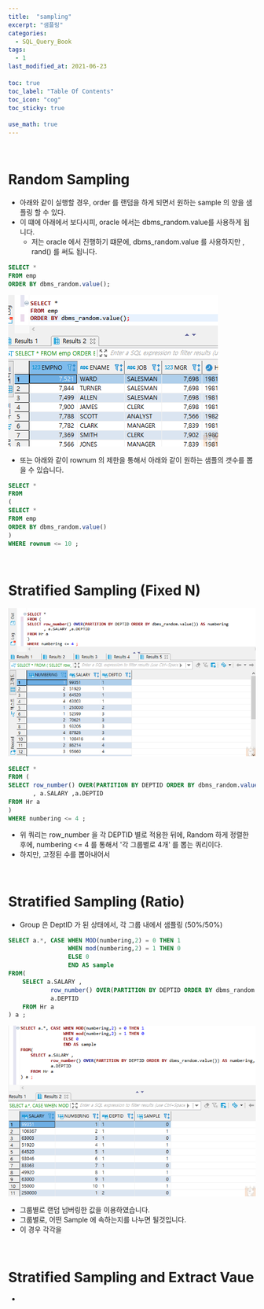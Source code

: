 ```yaml
---
title:  "sampling"
excerpt: "샘플링"
categories:
  - SQL_Query_Book
tags:
  - 1
last_modified_at: 2021-06-23

toc: true
toc_label: "Table Of Contents"
toc_icon: "cog"
toc_sticky: true

use_math: true
---
```


<br>

# Random Sampling

- 아래와 같이 실행할 경우, order 를 랜덤을 하게 되면서 원하는 sample 의 양을 샘플링 할 수 있다. 
- 이 떄에 아래에서 보다시피, oracle 에서는 dbms_random.value를 사용하게 됩니다. 
  - 저는 oracle 에서 진행하기 떄문에, dbms_random.value 를 사용하지만 , rand() 를 써도 됩니다. 

```sql
SELECT *
FROM emp 
ORDER BY dbms_random.value();
```

![png](/assets/images/SQL/5_1.png)

- 또는 아래와 같이 rownum 의 제한을 통해서 아래와 같이 원하는 샘플의 갯수를 뽑을 수 있습니다. 

```sql
SELECT * 
FROM 
(
SELECT *
FROM emp 
ORDER BY dbms_random.value() 
)
WHERE rownum <= 10 ;
```

<br>

# Stratified Sampling (Fixed N)

![png](/assets/images/SQL/5_2.png)

```sql
SELECT * 
FROM (
SELECT row_number() OVER(PARTITION BY DEPTID ORDER BY dbms_random.value()) AS numbering
	   , a.SALARY ,a.DEPTID
FROM Hr a  
)
WHERE numbering <= 4 ; 
```

- 위 쿼리는 row_number 을 각 DEPTID 별로 적용한 뒤에, Random 하게 정렬한 후에, numbering <= 4 를 통해서 '각 그룹별로 4개' 를 뽑는 쿼리이다. 
- 하지만, 고정된 수를 뽑아내어서 

<br>

# Stratified Sampling (Ratio)

- Group 은 DeptID 가 된 상태에서, 각 그룹 내에서 샘플링 (50%/50%) 

```sql
SELECT a.*, CASE WHEN MOD(numbering,2) = 0 THEN 1 
			     WHEN mod(numbering,2) = 1 THEN 0 
			     ELSE 0 
			     END AS sample 
FROM(
	SELECT a.SALARY ,
			row_number() OVER(PARTITION BY DEPTID ORDER BY dbms_random.value()) AS numbering, 
			a.DEPTID 
	FROM Hr a 
) a ;
```

![png](/assets/images/SQL/5_3.png)

- 그룹별로 랜덤 넘버링한 값을 이용하였습니다. 
- 그룹별로, 어떤 Sample 에 속하는지를 나누면 될것입니다.
- 이 경우 각각을 

<br>

# Stratified Sampling and Extract Vaue

- 
